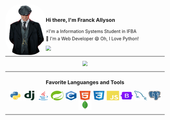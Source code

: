 <img align="left" alt="Shelby" height="160" style="border-radius:50px;" src="https://github.com/franckallyson/franckallyson/blob/main/images/shelby.png" alt="shelby" > <br>
### Hi there, I'm Franck Allyson 
⚡I'm a Information Systems Student in IFBA  
🔭 I'm a Web Developer 
😄 Oh, I Love Python!

<div>
    <a href="https://www.linkedin.com/in/franck-allyson-da-silva-rocha-7b9866229/" target="_blank"><img src="https://img.shields.io/badge/-LinkedIn-%230077B5?style=for-the-badge&logo=linkedin&logoColor=white" target="_blank" width="135"></a> 
</div>

---
<div align="center">
<picture>
<source
  srcset="https://github-readme-stats.vercel.app/api?username=franckallyson&show_icons=true&theme=dark"
  media="(prefers-color-scheme: dark)"
/>

<img src="https://github-readme-stats.vercel.app/api?username=franckallyson&show_icons=true" />
</picture>
</div>

---

<h3 align="center" > Favorite Languanges and Tools </h3>
<div align="center">

  <img align="center" height="30" width="40" src="https://raw.githubusercontent.com/devicons/devicon/master/icons/python/python-original.svg">
  <img align="center" height="30" width="40" src="https://raw.githubusercontent.com/devicons/devicon/master/icons/django/django-plain.svg">
  <img align="center" height="30" width="40" src="https://raw.githubusercontent.com/devicons/devicon/master/icons/java/java-original.svg">
  <img align="center" height="30" width="40" src="https://raw.githubusercontent.com/devicons/devicon/master/icons/spring/spring-original.svg">
  <img align="center" height="30" width="40" src="https://raw.githubusercontent.com/devicons/devicon/master/icons/c/c-original.svg">
  <img align="center" height="30" width="40" src="https://raw.githubusercontent.com/devicons/devicon/master/icons/html5/html5-original.svg">
  <img align="center" height="30" width="40" src="https://raw.githubusercontent.com/devicons/devicon/master/icons/css3/css3-original.svg">
  <img align="center" height="30" width="40" src="https://raw.githubusercontent.com/devicons/devicon/master/icons/javascript/javascript-plain.svg">
  <img align="center" height="30" width="40" src="https://raw.githubusercontent.com/devicons/devicon/master/icons/bootstrap/bootstrap-original.svg">
  <img align="center" height="30" width="40" src="https://raw.githubusercontent.com/devicons/devicon/master/icons/mysql/mysql-original.svg">
  <img align="center" height="30" width="40" src="https://raw.githubusercontent.com/devicons/devicon/master/icons/postgresql/postgresql-original.svg">
  <img align="center" height="30" width="40" src="https://raw.githubusercontent.com/devicons/devicon/master/icons/mongodb/mongodb-original.svg">

</div>
<hr>


<!--
**franckallyson/franckallyson** is a ✨ _special_ ✨ repository because its `README.md` (this file) appears on your GitHub profile.

Here are some ideas to get you started:

- 🔭 I’m currently working on ...
- 🌱 I’m currently learning ...
- 👯 I’m looking to collaborate on ...
- 🤔 I’m looking for help with ...
- 💬 Ask me about ...
- 📫 How to reach me: ...
- 😄 Pronouns: ...
- ⚡ Fun fact: ...
-->
